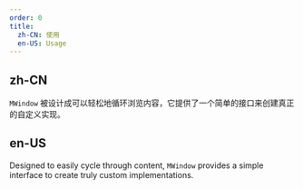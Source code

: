 ```yaml
---
order: 0
title:
  zh-CN: 使用
  en-US: Usage
---
```


## zh-CN

`MWindow` 被设计成可以轻松地循环浏览内容，它提供了一个简单的接口来创建真正的自定义实现。

## en-US

Designed to easily cycle through content, `MWindow` provides a simple interface to create truly custom implementations.
